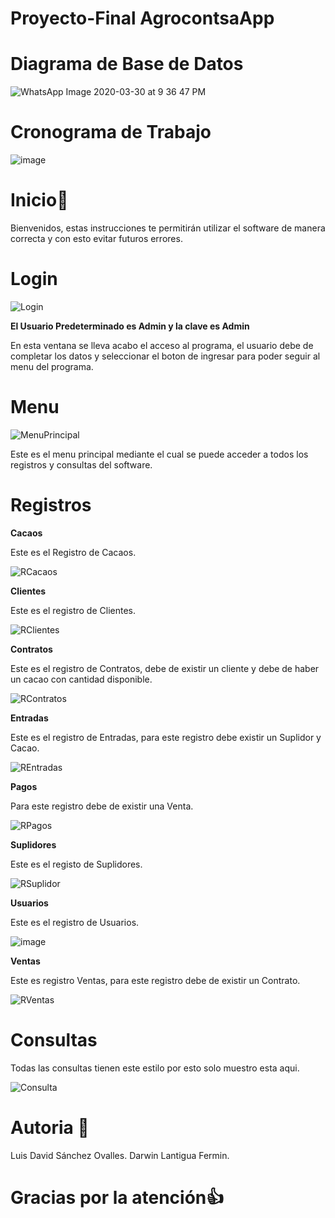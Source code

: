 # Proyecto-Final AgrocontsaApp

# **Diagrama de Base de Datos**

![WhatsApp Image 2020-03-30 at 9 36 47 PM](https://user-images.githubusercontent.com/59859052/77977940-d1635980-72ce-11ea-8f3e-5a728f80a0bb.jpeg)

# **Cronograma de Trabajo**

![image](https://user-images.githubusercontent.com/59859052/78405803-42588900-75cf-11ea-8878-35b6bf02f0a0.png)

# **Inicio**📄

Bienvenidos, estas instrucciones te permitirán utilizar el software de manera correcta y con esto evitar futuros errores.

# **Login**

![Login](https://user-images.githubusercontent.com/59859052/78206504-03122700-746d-11ea-853b-13887cee5016.jpg)

**El Usuario Predeterminado es Admin y la clave es Admin**

En esta ventana se lleva acabo el acceso al programa, el usuario debe de completar los datos y seleccionar el boton de ingresar para poder seguir al menu del programa.

# **Menu**

![MenuPrincipal](https://user-images.githubusercontent.com/59859052/78206517-0f967f80-746d-11ea-9187-614cd9d4eef2.jpg)

Este es el menu principal mediante el cual se puede acceder a todos los registros y consultas del software.

# **Registros**

**Cacaos**

Este es el Registro de Cacaos.

![RCacaos](https://user-images.githubusercontent.com/59859052/78206554-2d63e480-746d-11ea-8afb-ce532cc7a1d3.jpg)

**Clientes**

Este es el registro de Clientes.

![RClientes](https://user-images.githubusercontent.com/59859052/78206578-3bb20080-746d-11ea-98ea-f4f615b57670.jpg)

**Contratos**

Este es el registro de Contratos, debe de existir un cliente y debe de haber un cacao con cantidad disponible.

![RContratos](https://user-images.githubusercontent.com/59859052/78317025-29000000-752f-11ea-84e7-24d71ad0ea81.jpg)

**Entradas**

Este es el registro de Entradas, para este registro debe existir un Suplidor y Cacao.

![REntradas](https://user-images.githubusercontent.com/59859052/78206655-7025bc80-746d-11ea-83f2-a911e8f0394d.jpg)

**Pagos**

Para este registro debe de existir una Venta.

![RPagos](https://user-images.githubusercontent.com/59859052/78206718-9cd9d400-746d-11ea-8def-51e0b0203d88.jpg)

**Suplidores**

Este es el registo de Suplidores.

![RSuplidor](https://user-images.githubusercontent.com/59859052/78206743-aa8f5980-746d-11ea-8de0-b8d7ef71a2a5.jpg)

**Usuarios**

Este es el registro de Usuarios.

![image](https://user-images.githubusercontent.com/59859052/78407371-9e70dc80-75d2-11ea-8ce8-07aa7cd57efa.png)

**Ventas**

Este es registro Ventas, para este registro debe de existir un Contrato.

![RVentas](https://user-images.githubusercontent.com/59859052/78206802-ce529f80-746d-11ea-8e86-d639d4be9c9e.jpg)

# **Consultas**

Todas las consultas tienen este estilo por esto solo muestro esta aqui.

![Consulta](https://user-images.githubusercontent.com/59859052/77866767-592f6200-7202-11ea-9e70-26226f4d25ca.jpg)

# **Autoria** 👤

Luis David Sánchez Ovalles.
Darwin Lantigua Fermin.

# **Gracias por la atención**👍
